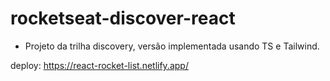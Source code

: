 # rocketseat-discover-react

- Projeto da trilha discovery, versão implementada usando TS e Tailwind.

deploy: https://react-rocket-list.netlify.app/
